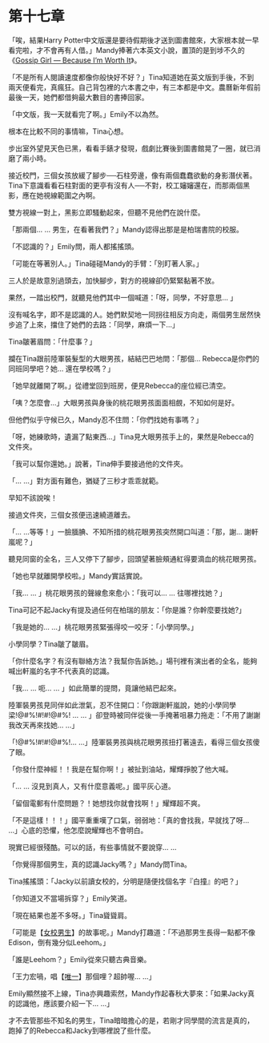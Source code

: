 # 第十七章

「唉，結果Harry Potter中文版還是要待假期後才送到圖書館來，大家根本就一早看完啦，才不會再有人借。」Mandy捧著六本英文小說，置頂的是到埗不久的《[Gossip Girl — Because I’m Worth It](http://gossipgirl.wikia.com/wiki/Because_I%27m_Worth_It)》。

「不是所有人閱讀速度都像你般快好不好？」Tina知道她在英文版到手後，不到兩天便看完，真瘋狂。自己背包裡的六本書之中，有三本都是中文。農曆新年假前最後一天，她們都借夠最大數目的書捧回家。

「中文版，我一天就看完了啊。」Emily不以為然。

根本在比較不同的事情嘛，Tina心想。

步出室外望見天色已黑，看看手錶才發現，戲劇比賽後到圖書館晃了一圈，就已消磨了兩小時。

接近校門，三個女孩放緩了腳步──石柱旁邊，像有兩個蠢蠢欲動的身影潛伏著。Tina下意識看看石柱對面的更亭有沒有人──不對，校工嬸嬸還在，而那兩個黑影，應在她視線範圍之內啊。

雙方視線一對上，黑影立即騷動起來，但聽不見他們在說什麼。

「那兩個… … 男生，在看著我們？」Mandy認得出那是是柏瑞書院的校服。

「不認識的？」Emily問，兩人都搖搖頭。

「可能在等著別人。」Tina碰碰Mandy的手臂：「別盯著人家。」

三人於是故意別過頭去，加快腳步，對方的視線卻仍緊緊黏著不放。

果然，一踏出校門，就聽見他們其中一個喊道：「呀，同學，不好意思… 」

沒有喊名字，即不是認識的人。她們默契地一同拐往相反方向走，兩個男生居然快步追了上來，擋住了她們的去路：「同學，麻煩一下…」

Tina皺著眉問：「什麼事？」

攔在Tina跟前陸軍裝髮型的大眼男孩，結結巴巴地問：「那個… Rebecca是你們的同班同學吧？她… 還在學校嗎？」

「她早就離開了啊。」從禮堂回到班房，便見Rebecca的座位經已清空。

「咦？怎麼會…」大眼男孩與身後的桃花眼男孩面面相覻，不知如何是好。

但他們似乎守候已久，Mandy忍不住問：「你們找她有事嗎？」

「呀，她練歌時，遺漏了點東西…」Tina見大眼男孩手上的，果然是Rebecca的文件夾。

「我可以幫你還她。」說著，Tina伸手要接過他的文件夾。

「… …」對方面有難色，猶疑了三秒才乖乖就範。

早知不該說唉！

接過文件夾，三個女孩便迅速繞道離去。

「… …等等！」一臉腼腆、不知所措的桃花眼男孩突然開口叫道：「那，謝… 謝軒嵐呢？」

聽見同窗的全名，三人又停下了腳步，回頭望著臉頰通紅得要滴血的桃花眼男孩。

「她也早就離開學校啦。」Mandy實話實說。

「我… … 」桃花眼男孩的聲線愈來愈小：「我可以… … 往哪裡找她？」

Tina可記不起Jacky有提及過任何在柏瑞的朋友：「你是誰？你幹麼要找她?」

「我是她的… …」桃花眼男孩緊張得咬一咬牙：「小學同學。」

小學同學？Tina皺了皺眉。

「你什麼名字？有沒有聯絡方法？我幫你告訴她。」場刊裡有演出者的全名，能夠喊出軒嵐的名字不代表真的認識。

「我… … 呃… … 」如此簡單的提問，竟讓他結巴起來。

陸軍裝男孩見同伴如此泄氣，忍不住開口：「你跟謝軒嵐說，她的小學同學梁!@\#%!\#$!\#$!@\#%! … … 」卻登時被同伴從後一手掩著咀暴力拖走：「不用了謝謝我改天再來找她… …」

「!@\#%!\#$!\#$!@\#%!… …」陸軍裝男孩與桃花眼男孩扭打著遠去，看得三個女孩傻了眼。

「你發什麼神經！！我是在幫你啊！」被扯到油站，耀輝掙脫了他大喊。

「… … 沒見到真人，又有什麼意義呢。」國平灰心道。

「留個電郵有什麼問題？！她想找你就會找啊！」耀輝超不爽。

「不是這樣！！！」國平重重嘆了口氣，弱弱地：「真的會找我，早就找了呀… …」心底的恐懼，他怎麼說耀輝也不會明白。

現實已經很殘酷。可以的話，有些事情就不要說穿… …

「你覺得那個男生，真的認識Jacky嗎？」Mandy問Tina。

Tina搖搖頭：「Jacky以前讀女校的，分明是隨便找個名字『白撞』的吧？」

「你知道又不當場拆穿？」Emily笑道。

「現在結果也差不多呀。」Tina聳聳肩。

「可能是【[女校男生](https://www.youtube.com/watch?v=a_3SgXMgQJU)】的故事呢。」Mandy打趣道：「不過那男生長得一點都不像Edison，倒有幾分似Leehom。」

「誰是Leehom？」Emily從來只聽古典音樂。

「王力宏喎，唱【[唯一](https://youtu.be/P7Qv4AV_StM)】那個哩？超帥喔… …」

Emily顯然接不上線，Tina亦興趣索然，Mandy作起春秋大夢來：「如果Jacky真的認識他，應該要介紹一下… …」

才不去管那些不知名的男生，Tina暗暗擔心的是，若剛才同學間的流言是真的，跑掉了的Rebecca和Jacky到哪裡說了些什麼。

